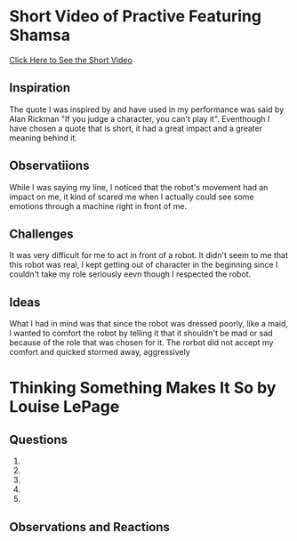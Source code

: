 # Short Video of Practive Featuring Shamsa
[Click Here to See the Short Video](https://youtube.com/shorts/_rTDHCb5JAc?feature=share)

## Inspiration
The quote I was inspired by and have used in my performance was said by Alan Rickman "If you judge a character, you can't play it". Eventhough I have chosen a quote that is short, it had a great impact and a greater meaning behind it. 

## Observatiions
While I was saying my line, I noticed that the robot's movement had an impact on me, it kind of scared me when I actually could see some emotions through a machine right in front of me.

## Challenges
It was very difficult for me to act in front of a robot. It didn't seem to me that this robot was real, I kept getting out of character in the beginning since I couldn't take my role seriously eevn though I respected the robot.

## Ideas
What I had in mind was that since the robot was dressed poorly, like a maid, I wanted to comfort the robot by telling it that it shouldn't be mad or sad because of the role that was chosen for it. The rorbot did not accept my comfort and quicked stormed away, aggressively 


# Thinking Something Makes It So by Louise LePage

## Questions
1. 
2. 
3. 
4. 
5. 

## Observations and Reactions 

